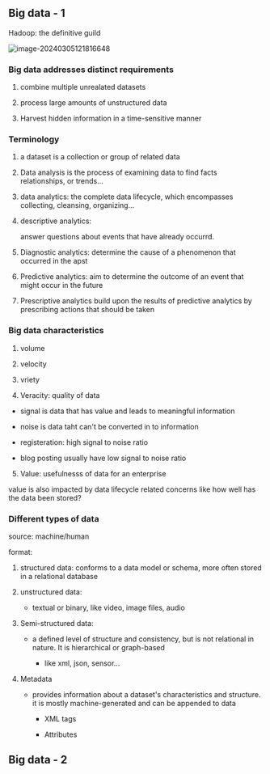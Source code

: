 ## Big data - 1

Hadoop: the definitive guild

![image-20240305121816648](file:///Users/sheyla/Library/Application%20Support/typora-user-images/image-20240305121816648.png?lastModify=1709663519)

### Big data addresses distinct requirements

1. combine multiple unrealated datasets
    
2. process large amounts of unstructured data
    
3. Harvest hidden information in a time-sensitive manner
    

### Terminology

1. a dataset is a collection or group of related data
    
2. Data analysis is the process of examining data to find facts relationships, or trends...
    
3. data analytics: the complete data lifecycle, which encompasses collecting, cleansing, organizing...
    
4. descriptive analytics:
    
    answer questions about events that have already occurrd.
    
5. Diagnostic analytics: determine the cause of a phenomenon that occurred in the apst
    
6. Predictive analytics: aim to determine the outcome of an event that might occur in the future
    
7. Prescriptive analytics build upon the results of predictive analytics by prescribing actions that should be taken
    

### Big data characteristics

1. volume
    
2. velocity
    
3. vriety
    
4. Veracity: quality of data
    

- signal is data that has value and leads to meaningful information

- noise is data taht can't be converted in to information

- registeration: high signal to noise ratio

- blog posting usually have low signal to noise ratio

5. Value: usefulnesss of data for an enterprise
    

value is also impacted by data lifecycle related concerns like how well has the data been stored?

### Different types of data

source: machine/human

format:

1. structured data: conforms to a data model or schema, more often stored in a relational database
    
2. unstructured data:
    
    - textual or binary, like video, image files, audio
        
3. Semi-structured data:
    
    - a defined level of structure and consistency, but is not relational in nature. It is hierarchical or graph-based
        
        - like xml, json, sensor...
            
4. Metadata
    
    - provides information about a dataset's characteristics and structure. it is mostly machine-generated and can be appended to data
        
        - XML tags
            
        - Attributes
            

## Big data - 2